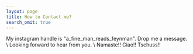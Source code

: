 ```yaml
---
layout: page
title: How to Contact me?
search_omit: true
---
```


My instagram handle is "a_fine_man_reads_feynman". Drop me a message. \\
Looking forward to hear from you. \\
Namaste!! Ciao!! Tschuss!! 
